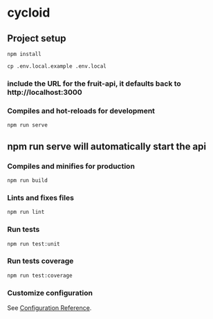 # cycloid

## Project setup

```
npm install
```

```
cp .env.local.example .env.local
```

### include the URL for the fruit-api, it defaults back to http://localhost:3000

### Compiles and hot-reloads for development

```
npm run serve
```

## npm run serve will automatically start the api

### Compiles and minifies for production
```
npm run build
```

### Lints and fixes files

```
npm run lint

```

### Run tests

```
npm run test:unit
```

### Run tests coverage

```
npm run test:coverage

```

### Customize configuration
See [Configuration Reference](https://cli.vuejs.org/config/).
```
